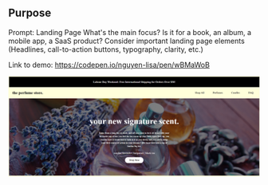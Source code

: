 ## Purpose
Prompt: Landing Page
What's the main focus? Is it for a book, an album, a mobile app, a SaaS product? Consider important landing page elements (Headlines, call-to-action buttons, typography, clarity, etc.)

Link to demo: https://codepen.io/nguyen-lisa/pen/wBMaWoB

![landing](./screenshots/perfume.png)
